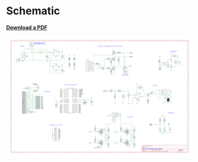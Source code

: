 # Schematic

**[Download a PDF](attachments/12156985/12353541.pdf)**

![](images/12353540.png?width=800)
